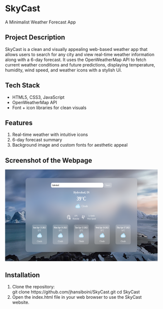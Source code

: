 # SkyCast
<p>A Minimalist Weather Forecast App</p>

<h2>Project Description</h2>
<p>SkyCast is a clean and visually appealing web-based weather app that allows users to search for any city and view real-time weather information along with a 6-day forecast. It uses the OpenWeatherMap API to fetch current weather conditions and future predictions, displaying temperature, humidity, wind speed, and weather icons with a stylish UI.</p>

<h2>Tech Stack</h2>
<ul>
  <li>HTML5, CSS3, JavaScript</li>
  <li>OpenWeatherMap API</li>
  <li>Font + icon libraries for clean visuals</li>
</ul>

<h2>Features</h2>
<ol>
<li> Real-time weather with intuitive icons</li>
<li> 6-day forecast summary</li>
<li> Background image and custom fonts for aesthetic appeal</li>
</ol>

<h2>Screenshot of the Webpage</h2>
<img style="width:500px;height:300px" src="https://github.com/jhansiboini/SkyCast/blob/main/screenshot.png">

<h2>Installation</h2>
<ol type="1">
  <li>Clone the repository:<br>
    git clone https://github.com/jhansiboini/SkyCast.git cd SkyCast</li>
  <li>Open the index.html file in your web browser to use the SkyCast website.</li>
</ol>
